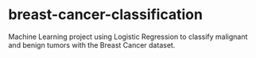 # breast-cancer-classification
Machine Learning project using Logistic Regression to classify malignant and benign tumors with the Breast Cancer  dataset.

